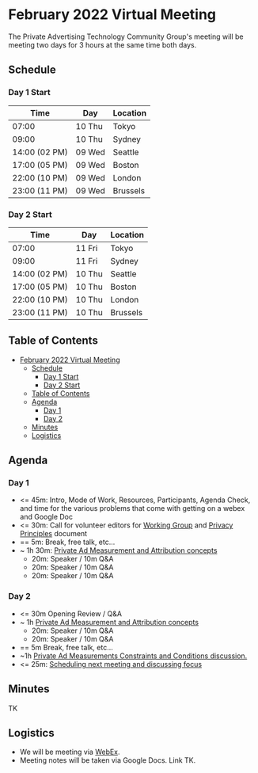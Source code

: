 # February 2022 Virtual Meeting

The Private Advertising Technology Community Group's meeting will be meeting two days for 3 hours at the same time both days.

## Schedule 

### Day 1 Start 

| Time          | Day    | Location      |
| ------------- | ------ | ------------- |
| 07:00         | 10 Thu | Tokyo         |
| 09:00         | 10 Thu | Sydney        |
| 14:00 (02 PM) | 09 Wed | Seattle       |
| 17:00 (05 PM) | 09 Wed | Boston        |
| 22:00 (10 PM) | 09 Wed | London        |
| 23:00 (11 PM) | 09 Wed | Brussels      |

### Day 2 Start 

| Time          | Day    | Location      |
| ------------- | ------ | ------------- |
| 07:00         | 11 Fri | Tokyo         |
| 09:00         | 11 Fri | Sydney        |
| 14:00 (02 PM) | 10 Thu | Seattle       |
| 17:00 (05 PM) | 10 Thu | Boston        |
| 22:00 (10 PM) | 10 Thu | London        |
| 23:00 (11 PM) | 10 Thu | Brussels      |


## Table of Contents

- [February 2022 Virtual Meeting](#february-2022-virtual-meeting)
	- [Schedule](#schedule)
		- [Day 1 Start](#day-1-start)
		- [Day 2 Start](#day-2-start)
	- [Table of Contents](#table-of-contents)
	- [Agenda](#agenda)
		- [Day 1](#day-1)
		- [Day 2](#day-2)
	- [Minutes](#minutes)
	- [Logistics](#logistics)

## Agenda

### Day 1

- <= 45m: Intro, Mode of Work, Resources, Participants, Agenda Check, and time for the various problems that come with getting on a webex and Google Doc
- <= 30m: Call for volunteer editors for [Working Group](https://github.com/patcg/meetings/issues/7) and [Privacy Principles](https://github.com/patcg/meetings/issues/18) document
- == 5m: Break, free talk, etc...
- ~ 1h 30m: [Private Ad Measurement and Attribution concepts](https://github.com/patcg/meetings/issues/9)
	- 20m: Speaker / 10m Q&A
	- 20m: Speaker / 10m Q&A
	- 20m: Speaker / 10m Q&A

### Day 2

- <= 30m Opening Review / Q&A
- ~ 1h [Private Ad Measurement and Attribution concepts](https://github.com/patcg/meetings/issues/9)
	- 20m: Speaker / 10m Q&A
	- 20m: Speaker / 10m Q&A
- == 5m Break, free talk, etc...
- ~1h [Private Ad Measurements Constraints and Conditions discussion.](https://github.com/patcg/meetings/issues/17)
- <= 25m: [Scheduling next meeting and discussing focus](https://github.com/patcg/meetings/issues/19)

## Minutes

TK

## Logistics 

- We will be meeting via [WebEx](https://mit.webex.com/mit/j.php?MTID=mfd0fa61edf8ab8c3f4273dd4ea6631e8).
- Meeting notes will be taken via Google Docs. Link TK.
